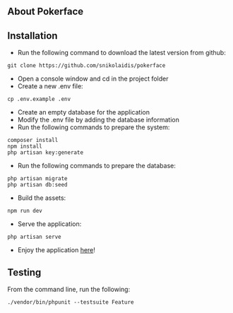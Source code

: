 ## About Pokerface

## Installation

- Run the following command to download the latest version from github:
```
git clone https://github.com/snikolaidis/pokerface
```
- Open a console window and cd in the project folder
- Create a new .env file:
```
cp .env.example .env
```
- Create an empty database for the application
- Modify the .env file by adding the database information
- Run the following commands to prepare the system:
```
composer install
npm install
php artisan key:generate
```
- Run the following commands to prepare the database:
```
php artisan migrate
php artisan db:seed
```
- Build the assets:
```
npm run dev
```
- Serve the application:
```
php artisan serve
```
- Enjoy the application [here](http://127.0.0.1:8000)!

## Testing

From the command line, run the following:
```
./vendor/bin/phpunit --testsuite Feature
```